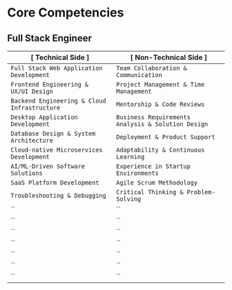 # Core Competencies
 
## Full Stack Engineer
| [ Technical Side ] | [ Non-Technical Side ] |
|---|---|
| `Full Stack Web Application Development` | `Team Collaboration & Communication` |
| `Frontend Engineering & UX/UI Design` | `Project Management & Time Management` |
| `Backend Engineering & Cloud Infrastructure` | `Mentorship & Code Reviews` |
| `Desktop Application Development` | `Business Requirements Analysis & Solution Design` |
| `Database Design & System Architecture` | `Deployment & Product Support` |
| `Cloud-native Microservices Development` | `Adaptability & Continuous Learning` |
| `AI/ML-Driven Software Solutions` | `Experience in Startup Environments` |
| `SaaS Platform Development` | `Agile Scrum Methodology` |
| `Troubleshooting & Debugging` | `Critical Thinking & Problem-Solving` |
| `` | `` |
| `` | `` |
| `` | `` |
| `` | `` |
| `` | `` |
| `` | `` |
| `` | `` |

